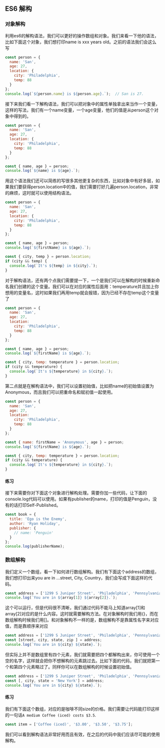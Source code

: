 ## ES6 解构

### 对象解构

利用es6的解构语法，我们可以更好的操作数组和对象。我们来看一下他的语法，比如下面这个对象，我们想打印name is xxx years old。之前的语法我们会这么写

``` javascript
const person = {
  name: 'San',
  age: 27,
  location: {
    city: 'Philadelphia',
    temp: 88
  }
};
console.log(`${person.name} is ${person.age}.`);  // San is 27.
```

接下来我们看一下解构语法，我们可以把对象中的属性单独拿出来当作一个变量，这样的写法，我们有一个name变量，一个age变量，他们的值是从person这个对象中得到的。

``` javascript
const person = {
  name: 'San',
  age: 27,
  location: {
    city: 'Philadelphia',
    temp: 88
  }
};

const { name, age } = person;
console.log(`${name} is ${age}.`);
```

用这个语法我们还可以简练的写很多其他更复杂的东西，比如对象中有好多层，如果我们要获得person.location中的值，我们需要打好几遍person.location，非常的麻烦，这时就可以使用结构语法。

``` javascript
const person = {
  name: 'San',
  age: 27,
  location: {
    city: 'Philadelphia',
    temp: 88
  }
};

const { name, age } = person;
console.log(`${firstName} is ${age}.`);

const { city, temp } = person.location;
if (city && temp) {
  console.log(`It's ${temp} in ${city}.`);
}
```

对于解构语法，还有两个点我们需要提一下，一个是我们可以在解构的时候重新命名我们创建的这个变量。我们可以在对应的属性后面用：temperature并且加上你想用的变量名，这时如果我们再用temp就会报错，因为已经不存在temp这个变量了

``` javascript
const person = {
  name: 'San',
  age: 27,
  location: 
    city: 'Philadelphia',
    temp: 88
  }
};

const { name, age } = person;
console.log(`${firstName} is ${age}.`);

const { city, temp: temperature } = person.location;
if (city && temperature) {
  console.log(`It's ${temperature} in ${city}.`);
}
```

第二点就是在解构语法中，我们可以设置初始值，比如把name的初始值设置为Anonymous，而且我们可以把重命名和赋初值一起使用。

``` javascript
const person = {
  name: 'San',
  age: 27,
  location: 
    city: 'Philadelphia',
    temp: 88
  }
};

const { name: firstName = 'Anonymous', age } = person;
console.log(`${firstName} is ${age}.`);

const { city, temp: temperature } = person.location;
if (city && temperature) {
  console.log(`It's ${temperature} in ${city}.`);
}
```

#### 练习

接下来需要你对下面这个对象进行解构处理。需要你加一些代码，让下面的console.log代码可以使用。如果有publisher的name，打印的值是Penguin，没有的话打印Self-Published。

``` javascript
const book = {
  title: 'Ego is the Enemy',
  author: 'Ryan Holiday',
  publisher: {
    // name: 'Penguin'
  }
};
console.log(publisherName);
```

### 数组解构

我们定义一个数组，看一下如何进行数组解构。我们有下面这个address的数组，我们想打印出来you are in ...street, City, Country，我们会写成下面这样的代码。

``` javascript
const address = ['1299 S Juniper Street', 'Philadelphia', 'Pennsylvania', '19147'];
console.log(`You are in ${array[1]} ${array[2]}.`);
```

这个可以运行，但是代码很不清晰，我们通过代码不能马上知道array[1]和array[2]对应的是什么内容。这时就需要解构方法。在对象解构时我们用{}，而在数组解构时候我们用[]。和对象解构不一样的是，数组解构不是靠属性名字来对应值，而是靠顺序来对应

``` javascript
const address = ['1299 S Juniper Street', 'Philadelphia', 'Pennsylvania', '19147'];
const [street, city, state, zip ] = address;
console.log(`You are in ${city} ${state}.`);
```

但实际上并不是数组里有四个元素，我们就需要把四个都解构出来，你可使用一个空的名字，这样就会把你不想解构的元素跳过去。比如下面的代码，我们就把第一个和第四个元素略过了。同样你可以在数组解构的时候设置初始值。

``` javascript
const address = ['1299 S Juniper Street', 'Philadelphia', 'Pennsylvania', '19147'];
const [, city, state = 'New York'] = address;
console.log(`You are in ${city} ${state}.`);
```

#### 练习

我们有下面这个数组，对应的是咖啡不同size的价格。我们需要让代码能打印这样的一句话`A medium Coffee (iced) costs $3.5`.

``` javascript
const item = ['Coffee (iced)', '$3.00', '$3.50', '$3.75'];
```

我们可以看到解构语法非常好用而且有效，在之后的代码中我们应该尽可能的使用解构。
